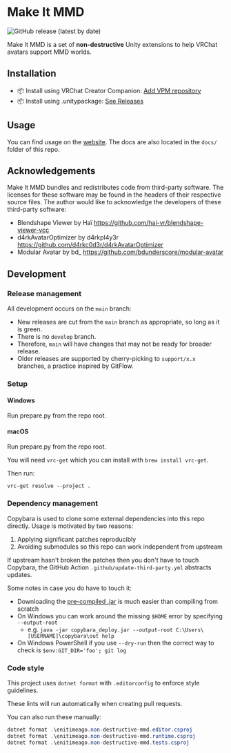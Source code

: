 # Make It MMD

![GitHub release (latest by date)](https://img.shields.io/github/v/release/enitimeago/make-it-mmd?label=release)

Make It MMD is a set of **non-destructive** Unity extensions to help VRChat avatars support MMD worlds.

## Installation

- 📦 Install using VRChat Creator Companion: [Add VPM repository](https://enitimeago.github.io/vpm-repos/)
- 📦 Install using .unitypackage: [See Releases](https://github.com/enitimeago/make-it-mmd/releases)

## Usage

You can find usage on the [website](https://enitimeago.github.io/make-it-mmd/).
The docs are also located in the `docs/` folder of this repo.

## Acknowledgements

Make It MMD bundles and redistributes code from third-party software. The licenses for these software may be found in the headers of their respective source files. The author would like to acknowledge the developers of these third-party software:

- Blendshape Viewer by Haï https://github.com/hai-vr/blendshape-viewer-vcc
- d4rkAvatarOptimizer by d4rkpl4y3r https://github.com/d4rkc0d3r/d4rkAvatarOptimizer
- Modular Avatar by bd_ https://github.com/bdunderscore/modular-avatar

## Development

### Release management

All development occurs on the `main` branch:

- New releases are cut from the `main` branch as appropriate, so long as it is green.
- There is no `develop` branch.
- Therefore, `main` will have changes that may not be ready for broader release.
- Older releases are supported by cherry-picking to `support/x.x` branches, a practice inspired by GitFlow.

### Setup

#### Windows

Run prepare.py from the repo root.

#### macOS

Run prepare.py from the repo root.

You will need `vrc-get` which you can install with `brew install vrc-get`.

Then run:

```shell
vrc-get resolve --project .
```

### Dependency management

Copybara is used to clone some external dependencies into this repo directly.
Usage is motivated by two reasons:

1. Applying significant patches reproducibly
2. Avoiding submodules so this repo can work independent from upstream

If upstream hasn't broken the patches then you don't have to touch Copybara,
the GitHub Action `.github/update-third-party.yml` abstracts updates.

Some notes in case you do have to touch it:

- Downloading the [pre-compiled .jar](https://github.com/google/copybara/releases) is much easier than compiling from scratch
- On Windows you can work around the missing `$HOME` error by specifying `--output-root`
  - e.g. `java -jar copybara_deploy.jar --output-root C:\Users\[USERNAME]\copybara\out help`
- On Windows PowerShell if you use `--dry-run` then the correct way to check is `$env:GIT_DIR='foo'; git log`

### Code style

This project uses `dotnet format` with `.editorconfig` to enforce style guidelines.

These lints will run automatically when creating pull requests.

You can also run these manually:

```powershell
dotnet format .\enitimeago.non-destructive-mmd.editor.csproj
dotnet format .\enitimeago.non-destructive-mmd.runtime.csproj
dotnet format .\enitimeago.non-destructive-mmd.tests.csproj
```
